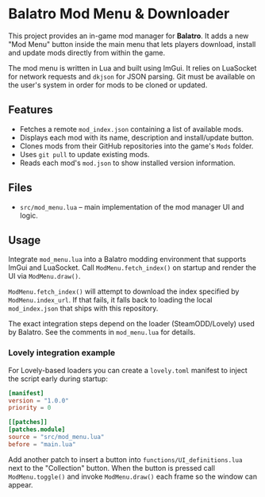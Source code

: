 # Balatro Mod Menu & Downloader

This project provides an in-game mod manager for **Balatro**. It adds a new
"Mod Menu" button inside the main menu that lets players download, install and
update mods directly from within the game.

The mod menu is written in Lua and built using ImGui. It relies on
LuaSocket for network requests and `dkjson` for JSON parsing. Git must be
available on the user's system in order for mods to be cloned or updated.

## Features

- Fetches a remote `mod_index.json` containing a list of available mods.
- Displays each mod with its name, description and install/update button.
- Clones mods from their GitHub repositories into the game's `Mods` folder.
- Uses `git pull` to update existing mods.
- Reads each mod's `mod.json` to show installed version information.

## Files

- `src/mod_menu.lua` – main implementation of the mod manager UI and logic.

## Usage

Integrate `mod_menu.lua` into a Balatro modding environment that supports
ImGui and LuaSocket. Call `ModMenu.fetch_index()` on startup and render the UI
via `ModMenu.draw()`.

`ModMenu.fetch_index()` will attempt to download the index specified by
`ModMenu.index_url`. If that fails, it falls back to loading the local
`mod_index.json` that ships with this repository.



The exact integration steps depend on the loader (SteamODD/Lovely) used by
Balatro. See the comments in `mod_menu.lua` for details.

### Lovely integration example

For Lovely-based loaders you can create a `lovely.toml` manifest to inject the
script early during startup:

```toml
[manifest]
version = "1.0.0"
priority = 0

[[patches]]
[patches.module]
source = "src/mod_menu.lua"
before = "main.lua"
```

Add another patch to insert a button into `functions/UI_definitions.lua` next to
the "Collection" button. When the button is pressed call `ModMenu.toggle()` and
invoke `ModMenu.draw()` each frame so the window can appear.

